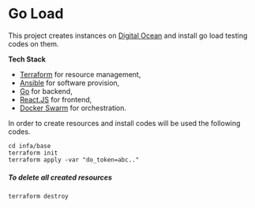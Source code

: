 # Go Load

This project creates instances on [Digital Ocean](https://digitalocean.com) and install go load testing codes on them.

**Tech Stack**
 * [Terraform](https://terraform.io) for resource management,
 * [Ansible](https://docs.ansible.com/ansible/latest/index.html) for software provision,
 * [Go](https://golang.org) for backend,
 * [React.JS](https://reactjs.org) for frontend,
 * [Docker Swarm](https://docs.docker.com/engine/swarm/) for orchestration.

In order to create resources and install codes will be used the following codes.

```shell
cd infa/base
terraform init
terraform apply -var "do_token=abc.."
```



##### To delete all created resources

```shell
terraform destroy
```